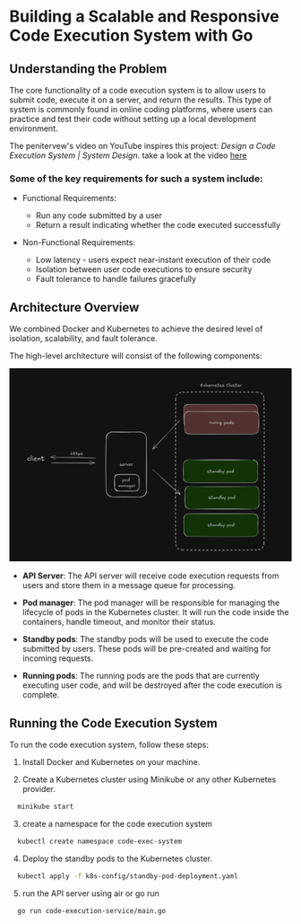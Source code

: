 # Building a Scalable and Responsive Code Execution System with Go

## Understanding the Problem

The core functionality of a code execution system is to allow users to submit code, execute it on a server, and return the results. This type of system is commonly found in online coding platforms, where users can practice and test their code without setting up a local development environment.

The penitervew's video on YouTube inspires this project: _Design a Code Execution System | System Design_. take a look at the video [here](https://www.youtube.com/watch?v=TOyD-5QgpuE)

### Some of the key requirements for such a system include:

- Functional Requirements:

  - Run any code submitted by a user
  - Return a result indicating whether the code executed successfully

- Non-Functional Requirements:

  - Low latency - users expect near-instant execution of their code
  - Isolation between user code executions to ensure security
  - Fault tolerance to handle failures gracefully

## Architecture Overview

We combined Docker and Kubernetes to achieve the desired level of isolation, scalability, and fault tolerance.

The high-level architecture will consist of the following components:

![Architecture Overview](/docs/architecture.png)

- **API Server**: The API server will receive code execution requests from users and store them in a message queue for processing.

- **Pod manager**: The pod manager will be responsible for managing the lifecycle of pods in the Kubernetes cluster. It will run the code inside the containers, handle timeout, and monitor their status.

- **Standby pods**: The standby pods will be used to execute the code submitted by users. These pods will be pre-created and waiting for incoming requests.

- **Running pods**: The running pods are the pods that are currently executing user code, and will be destroyed after the code execution is complete.

## Running the Code Execution System

To run the code execution system, follow these steps:

1. Install Docker and Kubernetes on your machine.

2. Create a Kubernetes cluster using Minikube or any other Kubernetes provider.

```bash
  minikube start
```

3. create a namespace for the code execution system

```bash
  kubectl create namespace code-exec-system
```

4. Deploy the standby pods to the Kubernetes cluster.

```bash
  kubectl apply -f k8s-config/standby-pod-deployment.yaml
```

5. run the API server using air or go run

```bash
  go run code-execution-service/main.go
```
